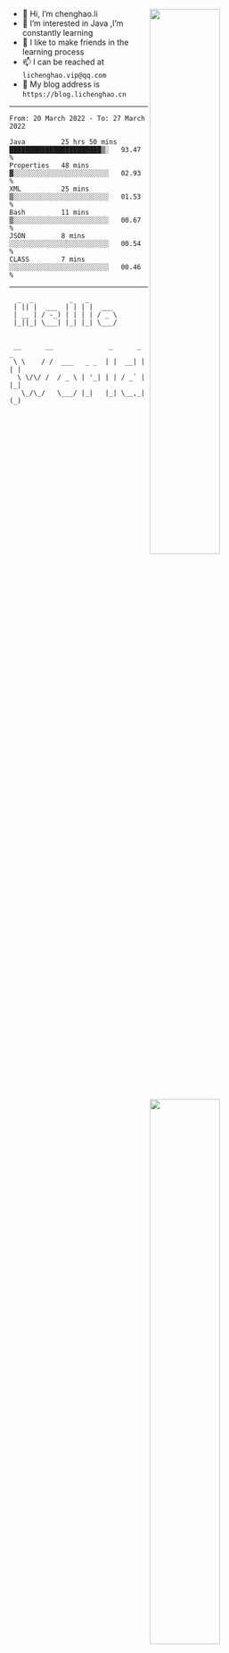[<img align="right" width="50%" src="https://github-readme-stats.vercel.app/api?username=lichlaughing&show_icons=true">](https://metrics.lecoq.io/ouuan?template=classic)
- 👋 Hi, I’m chenghao.li
- 👀 I’m interested in Java ,I’m constantly learning
- 💞️ I like to make friends in the learning process
- 📫 I can be reached at `lichenghao.vip@qq.com`
- 🔗 My blog address is `https://blog.lichenghao.cn`


------
<!--START_SECTION:waka-->

```text
From: 20 March 2022 - To: 27 March 2022

Java         25 hrs 50 mins  ███████████████████████▒░   93.47 %
Properties   48 mins         ▓░░░░░░░░░░░░░░░░░░░░░░░░   02.93 %
XML          25 mins         ▒░░░░░░░░░░░░░░░░░░░░░░░░   01.53 %
Bash         11 mins         ▒░░░░░░░░░░░░░░░░░░░░░░░░   00.67 %
JSON         8 mins          ░░░░░░░░░░░░░░░░░░░░░░░░░   00.54 %
CLASS        7 mins          ░░░░░░░░░░░░░░░░░░░░░░░░░   00.46 %
```

<!--END_SECTION:waka-->

------

[<img align="right" width="50%" src="https://www.clustrmaps.com/map_v2.png?cl=ffffff&w=300&t=tt&d=o2HGaalky8OiHBxnoPq9wPYTNv7qpo8ua9FG06sBqt4&co=2d78ad&ct=ffffff">](https://github.com/lichlaughing)

```
  _  _         _   _       
 | || |  ___  | | | |  ___ 
 | __ | / -_) | | | | / _ \
 |_||_| \___| |_| |_| \___/
                           
```
```
 __      __              _      _     _ 
 \ \    / /  ___   _ _  | |  __| |   | |
  \ \/\/ /  / _ \ | '_| | | / _` |   |_|
   \_/\_/   \___/ |_|   |_| \__,_|   (_)
                                        
```
